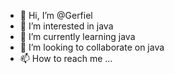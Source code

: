 - 👋 Hi, I’m @Gerfiel
- 👀 I’m interested in java
- 🌱 I’m currently learning java
- 💞️ I’m looking to collaborate on java
- 📫 How to reach me ...

<!---
Gerfiel/Gerfiel is a ✨ special ✨ repository because its `README.md` (this file) appears on your GitHub profile.
You can click the Preview link to take a look at your changes.
--->
